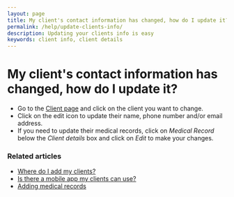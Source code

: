 ```yaml
---
layout: page
title: My client's contact information has changed, how do I update it?
permalink: /help/update-clients-info/
description: Updating your clients info is easy
keywords: client info, client details
---
```


# My client's contact information has changed, how do I update it?

* Go to the [Client page](https://app.appointmentguru.co/#/clients) and click on the client you want to change.
* Click on the edit icon to update their name, phone number and/or email address.
* If you need to update their medical records, click on *Medical Record* below the *Client details* box and click on *Edit* to make your changes.

### Related articles

* [Where do I add my clients?](/help/add-clients)
* [Is there a mobile app my clients can use?](/help/is-there-a-mobile-app)
* [Adding medical records](/help/adding-medical-records)
